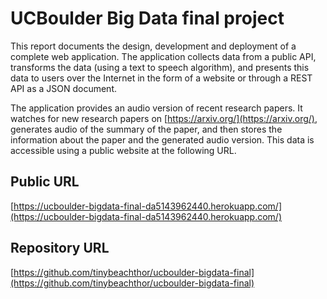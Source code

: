 # UCBoulder Big Data final project

This report documents the design, development and deployment of a
complete web application.
The application collects data from a public API, transforms the data
(using a text to speech algorithm), and presents this data to users over
the Internet in the form of a website or through a REST API as a JSON
document.

The application provides an audio version of recent research papers.
It watches for new research papers on [https://arxiv.org/](https://arxiv.org/),
generates audio of the summary of the paper, and then stores the information
about the paper and the generated audio version.
This data is accessible using a public website at the following URL.

## Public URL

[https://ucboulder-bigdata-final-da5143962440.herokuapp.com/](https://ucboulder-bigdata-final-da5143962440.herokuapp.com/)

## Repository URL

[https://github.com/tinybeachthor/ucboulder-bigdata-final](https://github.com/tinybeachthor/ucboulder-bigdata-final)


